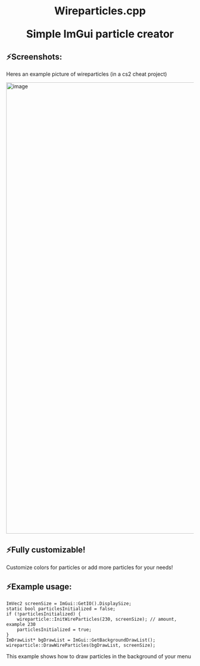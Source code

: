 
<h1 align="center">
  Wireparticles.cpp

  Simple ImGui particle creator
</h1>

## ⚡️Screenshots:
Heres an example picture of wireparticles (in a cs2 cheat project)

<img width="2550" height="1212" alt="image" src="https://github.com/user-attachments/assets/0d99b8c2-66c2-4111-91be-518394a830ce" />

## ⚡️Fully customizable!
Customize colors for particles or add more particles for your needs!

## ⚡️Example usage:
    ImVec2 screenSize = ImGui::GetIO().DisplaySize;
    static bool particlesInitialized = false;
    if (!particlesInitialized) {
        wireparticle::InitWireParticles(230, screenSize); // amount, example 230
        particlesInitialized = true;
    }
    ImDrawList* bgDrawList = ImGui::GetBackgroundDrawList();
    wireparticle::DrawWireParticles(bgDrawList, screenSize);
This example shows how to draw particles in the background of your menu
